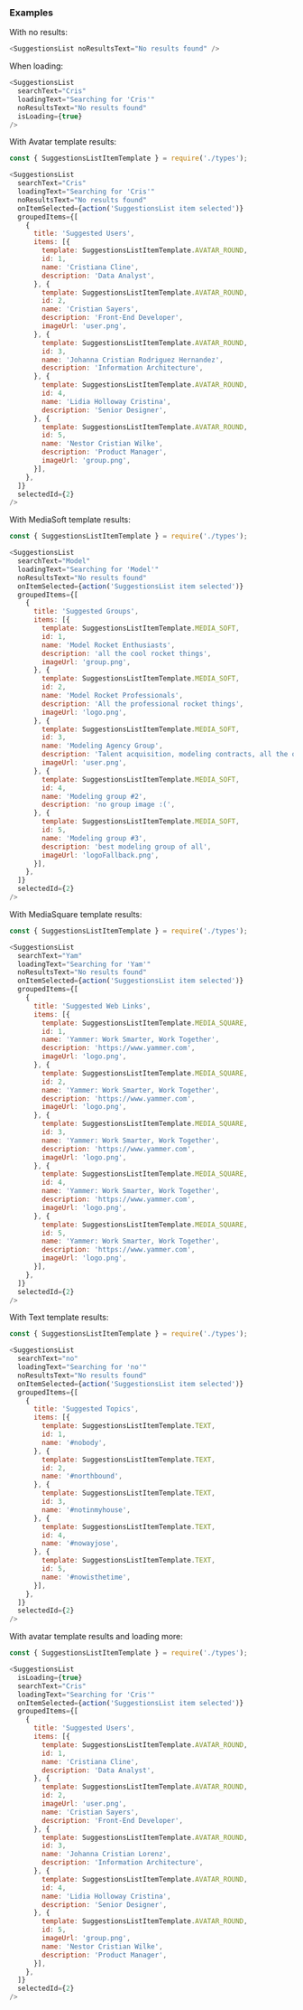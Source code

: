 ### Examples

With no results:

```js { "props": { "data-description": "no results" } }
<SuggestionsList noResultsText="No results found" />
```

When loading:

```js { "props": { "data-description": "when loading" } }
<SuggestionsList
  searchText="Cris"
  loadingText="Searching for 'Cris'"
  noResultsText="No results found"
  isLoading={true}
/>
```

With Avatar template results:

```js { "props": { "data-description": "with results", "data-action-states":"[{\"action\":\"none\"},{\"action\":\"hover\",\"selector\":\".y-suggestionsListItem\"}]" } }
const { SuggestionsListItemTemplate } = require('./types');

<SuggestionsList
  searchText="Cris"
  loadingText="Searching for 'Cris'"
  noResultsText="No results found"
  onItemSelected={action('SuggestionsList item selected')}
  groupedItems={[
    {
      title: 'Suggested Users',
      items: [{
        template: SuggestionsListItemTemplate.AVATAR_ROUND,
        id: 1,
        name: 'Cristiana Cline',
        description: 'Data Analyst',
      }, {
        template: SuggestionsListItemTemplate.AVATAR_ROUND,
        id: 2,
        name: 'Cristian Sayers',
        description: 'Front-End Developer',
        imageUrl: 'user.png',
      }, {
        template: SuggestionsListItemTemplate.AVATAR_ROUND,
        id: 3,
        name: 'Johanna Cristian Rodriguez Hernandez',
        description: 'Information Architecture',
      }, {
        template: SuggestionsListItemTemplate.AVATAR_ROUND,
        id: 4,
        name: 'Lidia Holloway Cristina',
        description: 'Senior Designer',
      }, {
        template: SuggestionsListItemTemplate.AVATAR_ROUND,
        id: 5,
        name: 'Nestor Cristian Wilke',
        description: 'Product Manager',
        imageUrl: 'group.png',
      }],
    },
  ]}
  selectedId={2}
/>
```

With MediaSoft template results:

```js { "props": { "data-description": "with media soft results", "data-action-states":"[{\"action\":\"none\"},{\"action\":\"hover\",\"selector\":\".y-suggestionsListItem\"}]" } }
const { SuggestionsListItemTemplate } = require('./types');

<SuggestionsList
  searchText="Model"
  loadingText="Searching for 'Model'"
  noResultsText="No results found"
  onItemSelected={action('SuggestionsList item selected')}
  groupedItems={[
    {
      title: 'Suggested Groups',
      items: [{
        template: SuggestionsListItemTemplate.MEDIA_SOFT,
        id: 1,
        name: 'Model Rocket Enthusiasts',
        description: 'all the cool rocket things',
        imageUrl: 'group.png',
      }, {
        template: SuggestionsListItemTemplate.MEDIA_SOFT,
        id: 2,
        name: 'Model Rocket Professionals',
        description: 'All the professional rocket things',
        imageUrl: 'logo.png',
      }, {
        template: SuggestionsListItemTemplate.MEDIA_SOFT,
        id: 3,
        name: 'Modeling Agency Group',
        description: 'Talent acquisition, modeling contracts, all the other modeling-related things',
        imageUrl: 'user.png',
      }, {
        template: SuggestionsListItemTemplate.MEDIA_SOFT,
        id: 4,
        name: 'Modeling group #2',
        description: 'no group image :(',
      }, {
        template: SuggestionsListItemTemplate.MEDIA_SOFT,
        id: 5,
        name: 'Modeling group #3',
        description: 'best modeling group of all',
        imageUrl: 'logoFallback.png',
      }],
    },
  ]}
  selectedId={2}
/>
```

With MediaSquare template results:

```js { "props": { "data-description": "with media square results", "data-action-states":"[{\"action\":\"none\"},{\"action\":\"hover\",\"selector\":\".y-suggestionsListItem\"}]" } }
const { SuggestionsListItemTemplate } = require('./types');

<SuggestionsList
  searchText="Yam"
  loadingText="Searching for 'Yam'"
  noResultsText="No results found"
  onItemSelected={action('SuggestionsList item selected')}
  groupedItems={[
    {
      title: 'Suggested Web Links',
      items: [{
        template: SuggestionsListItemTemplate.MEDIA_SQUARE,
        id: 1,
        name: 'Yammer: Work Smarter, Work Together',
        description: 'https://www.yammer.com',
        imageUrl: 'logo.png',
      }, {
        template: SuggestionsListItemTemplate.MEDIA_SQUARE,
        id: 2,
        name: 'Yammer: Work Smarter, Work Together',
        description: 'https://www.yammer.com',
        imageUrl: 'logo.png',
      }, {
        template: SuggestionsListItemTemplate.MEDIA_SQUARE,
        id: 3,
        name: 'Yammer: Work Smarter, Work Together',
        description: 'https://www.yammer.com',
        imageUrl: 'logo.png',
      }, {
        template: SuggestionsListItemTemplate.MEDIA_SQUARE,
        id: 4,
        name: 'Yammer: Work Smarter, Work Together',
        description: 'https://www.yammer.com',
        imageUrl: 'logo.png',
      }, {
        template: SuggestionsListItemTemplate.MEDIA_SQUARE,
        id: 5,
        name: 'Yammer: Work Smarter, Work Together',
        description: 'https://www.yammer.com',
        imageUrl: 'logo.png',
      }],
    },
  ]}
  selectedId={2}
/>
```

With Text template results:

```js { "props": { "data-description": "with text results", "data-action-states":"[{\"action\":\"none\"},{\"action\":\"hover\",\"selector\":\".y-suggestionsListItem\"}]" } }
const { SuggestionsListItemTemplate } = require('./types');

<SuggestionsList
  searchText="no"
  loadingText="Searching for 'no'"
  noResultsText="No results found"
  onItemSelected={action('SuggestionsList item selected')}
  groupedItems={[
    {
      title: 'Suggested Topics',
      items: [{
        template: SuggestionsListItemTemplate.TEXT,
        id: 1,
        name: '#nobody',
      }, {
        template: SuggestionsListItemTemplate.TEXT,
        id: 2,
        name: '#northbound',
      }, {
        template: SuggestionsListItemTemplate.TEXT,
        id: 3,
        name: '#notinmyhouse',
      }, {
        template: SuggestionsListItemTemplate.TEXT,
        id: 4,
        name: '#nowayjose',
      }, {
        template: SuggestionsListItemTemplate.TEXT,
        id: 5,
        name: '#nowisthetime',
      }],
    },
  ]}
  selectedId={2}
/>
```

With avatar template results and loading more:

```js { "props": { "data-description": "with results, when loading" } }
const { SuggestionsListItemTemplate } = require('./types');

<SuggestionsList
  isLoading={true}
  searchText="Cris"
  loadingText="Searching for 'Cris'"
  onItemSelected={action('SuggestionsList item selected')}
  groupedItems={[
    {
      title: 'Suggested Users',
      items: [{
        template: SuggestionsListItemTemplate.AVATAR_ROUND,
        id: 1,
        name: 'Cristiana Cline',
        description: 'Data Analyst',
      }, {
        template: SuggestionsListItemTemplate.AVATAR_ROUND,
        id: 2,
        imageUrl: 'user.png',
        name: 'Cristian Sayers',
        description: 'Front-End Developer',
      }, {
        template: SuggestionsListItemTemplate.AVATAR_ROUND,
        id: 3,
        name: 'Johanna Cristian Lorenz',
        description: 'Information Architecture',
      }, {
        template: SuggestionsListItemTemplate.AVATAR_ROUND,
        id: 4,
        name: 'Lidia Holloway Cristina',
        description: 'Senior Designer',
      }, {
        template: SuggestionsListItemTemplate.AVATAR_ROUND,
        id: 5,
        imageUrl: 'group.png',
        name: 'Nestor Cristian Wilke',
        description: 'Product Manager',
      }],
    },
  ]}
  selectedId={2}
/>
```
